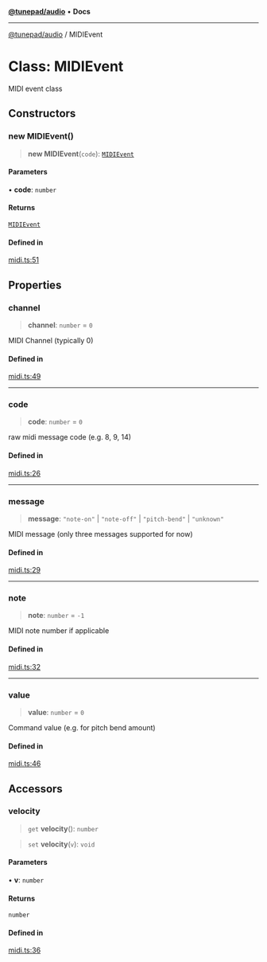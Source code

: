 [**@tunepad/audio**](../README.md) • **Docs**

***

[@tunepad/audio](../globals.md) / MIDIEvent

# Class: MIDIEvent

MIDI event class

## Constructors

### new MIDIEvent()

> **new MIDIEvent**(`code`): [`MIDIEvent`](MIDIEvent.md)

#### Parameters

• **code**: `number`

#### Returns

[`MIDIEvent`](MIDIEvent.md)

#### Defined in

[midi.ts:51](https://github.com/TIDAL-Lab/tunepad_audio/blob/9451562ae9f07b7b952ae7340ca3f4d9b8cd1a4e/src/midi.ts#L51)

## Properties

### channel

> **channel**: `number` = `0`

MIDI Channel (typically 0)

#### Defined in

[midi.ts:49](https://github.com/TIDAL-Lab/tunepad_audio/blob/9451562ae9f07b7b952ae7340ca3f4d9b8cd1a4e/src/midi.ts#L49)

***

### code

> **code**: `number` = `0`

raw midi message code (e.g. 8, 9, 14)

#### Defined in

[midi.ts:26](https://github.com/TIDAL-Lab/tunepad_audio/blob/9451562ae9f07b7b952ae7340ca3f4d9b8cd1a4e/src/midi.ts#L26)

***

### message

> **message**: `"note-on"` \| `"note-off"` \| `"pitch-bend"` \| `"unknown"`

MIDI message (only three messages supported for now)

#### Defined in

[midi.ts:29](https://github.com/TIDAL-Lab/tunepad_audio/blob/9451562ae9f07b7b952ae7340ca3f4d9b8cd1a4e/src/midi.ts#L29)

***

### note

> **note**: `number` = `-1`

MIDI note number if applicable

#### Defined in

[midi.ts:32](https://github.com/TIDAL-Lab/tunepad_audio/blob/9451562ae9f07b7b952ae7340ca3f4d9b8cd1a4e/src/midi.ts#L32)

***

### value

> **value**: `number` = `0`

Command value (e.g. for pitch bend amount)

#### Defined in

[midi.ts:46](https://github.com/TIDAL-Lab/tunepad_audio/blob/9451562ae9f07b7b952ae7340ca3f4d9b8cd1a4e/src/midi.ts#L46)

## Accessors

### velocity

> `get` **velocity**(): `number`

> `set` **velocity**(`v`): `void`

#### Parameters

• **v**: `number`

#### Returns

`number`

#### Defined in

[midi.ts:36](https://github.com/TIDAL-Lab/tunepad_audio/blob/9451562ae9f07b7b952ae7340ca3f4d9b8cd1a4e/src/midi.ts#L36)
